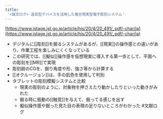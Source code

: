 ```yaml
---
title:
 '<論文ログ> 道具型デバイスを活用した複合現実型電子彫刻システム'
---
```


[https://www.jstage.jst.go.jp/article/his/20/4/20_491/_pdf/-char/ja](https://www.jstage.jst.go.jp/article/his/20/4/20_491/_pdf/-char/ja)
- デジタルに[[彫刻]]を掘るシステムがあるが、[[現実]]の操作感との違いがあり、作業工程を楽しみにくくなっている
- この研究では、[[擬似]]操作感を仮想現実に導入する第一歩として、平面への彫刻を[[MR]]で実現
- 彫刻跡のCGを、掘り角度や形、強さ等から計算する
- [[オクルージョン]]は、手の肌色を使用して判別
- タブレットの彫刻模擬システムと比較
    - 現実の彫刻のように、対象物を押さえたり動かしたりといった動きがみれた
    - 掘る時に振動の[[触覚]]を与えて、掘ってる感じを出す
    - 擬似操作感や掘った見た目の表現の足りないところがわかった
#文献ログ
